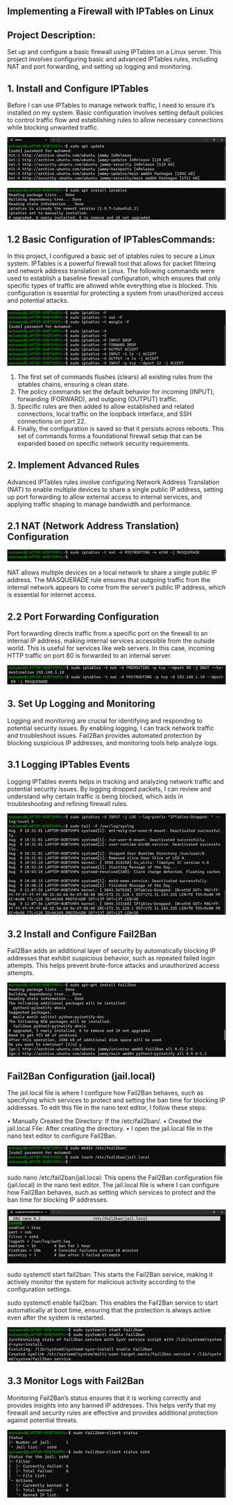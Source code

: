 ## Implementing a Firewall with IPTables on Linux

## Project Description:

Set up and configure a basic firewall using IPTables on a Linux server. This project involves configuring basic and advanced IPTables rules, including NAT and port forwarding, and setting up logging and monitoring.

## 1. Install and Configure IPTables
   
Before I can use IPTables to manage network traffic, I need to ensure it’s installed on my system. Basic configuration involves setting default policies to control traffic flow and establishing rules to allow necessary connections while blocking unwanted traffic.

![pic_1](screenshots/Picture1.png)

![pic_2](screenshots/Picture2.png)

## 1.2 Basic Configuration of IPTablesCommands:
In this project, I configured a basic set of iptables rules to secure a Linux system. IPTables is a powerful firewall tool that allows for packet filtering and network address translation in Linux. The following commands were used to establish a baseline firewall configuration, which ensures that only specific types of traffic are allowed while everything else is blocked. This configuration is essential for protecting a system from unauthorized access and potential attacks.

![pic_3](screenshots/Picture3.png)

1.	The first set of commands flushes (clears) all existing rules from the iptables chains, ensuring a clean state.
2.	The policy commands set the default behavior for incoming (INPUT), forwarding (FORWARD), and outgoing (OUTPUT) traffic.
3.	Specific rules are then added to allow established and related connections, local traffic on the loopback interface, and SSH connections on port 22.
4.	Finally, the configuration is saved so that it persists across reboots.
This set of commands forms a foundational firewall setup that can be expanded based on specific network security requirements.

## 2. Implement Advanced Rules

Advanced IPTables rules involve configuring Network Address Translation (NAT) to enable multiple devices to share a single public IP address, setting up port forwarding to allow external access to internal services, and applying traffic shaping to manage bandwidth and performance.

## 2.1 NAT (Network Address Translation) Configuration

![pic_4](screenshots/Picture4.png)

NAT allows multiple devices on a local network to share a single public IP address. The MASQUERADE rule ensures that outgoing traffic from the internal network appears to come from the server’s public IP address, which is essential for internet access.

## 2.2 Port Forwarding Configuration

Port forwarding directs traffic from a specific port on the firewall to an internal IP address, making internal services accessible from the outside world. This is useful for services like web servers. In this case, incoming HTTP traffic on port 80 is forwarded to an internal server.

![pic_5](screenshots/Picture5.png)

## 3. Set Up Logging and Monitoring
Logging and monitoring are crucial for identifying and responding to potential security issues. By enabling logging, I can track network traffic and troubleshoot issues. Fail2Ban provides automated protection by blocking suspicious IP addresses, and monitoring tools help analyze logs.

## 3.1	Logging IPTables Events

Logging IPTables events helps in tracking and analyzing network traffic and potential security issues. By logging dropped packets, I can review and understand why certain traffic is being blocked, which aids in troubleshooting and refining firewall rules.

![pic_6](screenshots/Picture6.png)

## 3.2 Install and Configure Fail2Ban

Fail2Ban adds an additional layer of security by automatically blocking IP addresses that exhibit suspicious behavior, such as repeated failed login attempts. This helps prevent brute-force attacks and unauthorized access attempts.

![pic_7](screenshots/Picture7.png)

## Fail2Ban Configuration (jail.local)

The jail.local file is where I configure how Fail2Ban behaves, such as specifying which services to protect and setting the ban time for blocking IP addresses. To edit this file in the nano text editor, I follow these steps:

•	Manually Created the Directory: If the /etc/fail2ban/.
•	Created the jail.local File: After creating the directory.
•	I open the jail.local file in the nano text editor to configure Fail2Ban.

![pic_8](screenshots/Picture8.png)

sudo nano /etc/fail2ban/jail.local: This opens the Fail2Ban configuration file (jail.local) in the nano text editor. The jail.local file is where I can configure how Fail2Ban behaves, such as setting which services to protect and the ban time for blocking IP addresses.

![pic_9](screenshots/Picture9.png)

sudo systemctl start fail2ban: This starts the Fail2Ban service, making it actively monitor the system for malicious activity according to the configuration settings.

sudo systemctl enable fail2ban: This enables the Fail2Ban service to start automatically at boot time, ensuring that the protection is always active even after the system is restarted.

![pic_10](screenshots/Picture10.png)

## 3.3 Monitor Logs with Fail2Ban

Monitoring Fail2Ban’s status ensures that it is working correctly and provides insights into any banned IP addresses. This helps verify that my firewall and security rules are effective and provides additional protection against potential threats.

![pic_11](screenshots/Picture11.png)
 




